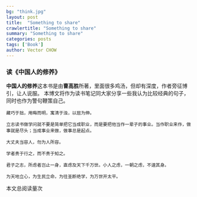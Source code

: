 ```yaml
---
bg: "think.jpg"
layout: post
title:  "Something to share"
crawlertitle: "Something to share"
summary: "Something to share"
categories: posts
tags: ['Book']
author: Vector CHOW
---
```

<script async src="//dn-lbstatics.qbox.me/busuanzi/2.3/busuanzi.pure.mini.js"></script> 
### 读《中国人的修养》
**中国人的修养**这本书是由**曹高胜**所著，里面很多鸡汤，但却有深度，作者旁征博引，让人说服。 本博文将作为读书笔记同大家分享一些我认为比较经典的句子，同时也作为警句鞭策自己。



```
藏巧于拙，用晦而明，寓清于浊，以屈为伸。
```
```
立志读书做学问就不要是简单把它当成职业，而是要把他当作一辈子的事业。当作职业来作，做事就是尽头；当成事业来做，做事总是起点。
```
```
大丈夫当容人，勿为人所容。
```
```
学者贵于行之，而不贵于知之。
```
```
君子之志，所虑者岂止一身，直虑及天下千万世。小人之虑，一朝之虑，不遑其身。
```
```
为天地立心，为生民立命，为往圣断绝学，为万世开太平。
```
 <span id="busuanzi_container_page_pv">
  本文总阅读量<span id="busuanzi_value_page_pv"></span>次
</span>

